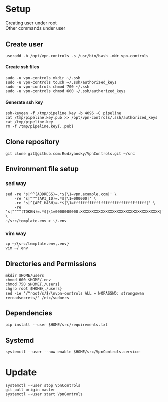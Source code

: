 # Setup

Creating user under root<br>
Other commands under user

## Create user

```shell
useradd -b /opt/vpn-controls -s /usr/bin/bash -mNr vpn-controls
```

#### Create ssh files

```shell
sudo -u vpn-controls mkdir ~/.ssh
sudo -u vpn-controls touch ~/.ssh/authorized_keys
sudo -u vpn-controls chmod 700 ~/.ssh
sudo -u vpn-controls chmod 600 ~/.ssh/authorized_keys
```

#### Generate ssh key

```shell
ssh-keygen -f /tmp/pipeline.key -b 4096 -C pipeline
cat /tmp/pipeline.key.pub >> /opt/vpn-controls/.ssh/authorized_keys
cat /tmp/pipeline.key
rm -f /tmp/pipeline.key{,.pub}
```

## Clone repository

```shell
git clone git@github.com:Rudzyansky/VpnControls.git ~/src
```

## Environment file setup

### sed way

```shell
sed -re 's|^^(ADDRESS)=.*$|\1=vpn.example.com|' \
    -re 's|^^^(API_ID)=.*$|\1=000000|' \
    -re 's|^(API_HASH)=.*$|\1=ffffffffffffffffffffffffffffffff|' \
    -re 's|^^^^(TOKEN)=.*$|\1=0000000000:XXXXXXXXXXXXXXXXXXXXXXXXXXXXXXXXXXX|' \
~/src/template.env > ~/.env
```

### vim way

```shell
cp ~/{src/template.env,.env}
vim ~/.env
```

## Directories and Permissions

```shell
mkdir $HOME/users
chmod 600 $HOME/.env
chmod 750 $HOME{,/users}
chgrp root $HOME{,/users}
sed -ie '/^root/s/$/\nvpn-controls ALL = NOPASSWD: strongswan rereadsecrets/' /etc/sudoers
```

## Dependencies

```shell
pip install --user $HOME/src/requirements.txt
```

## Systemd

```shell
systemctl --user --now enable $HOME/src/VpnControls.service
```

# Update

```shell
systemctl --user stop VpnControls
git pull origin master
systemctl --user start VpnControls
```
